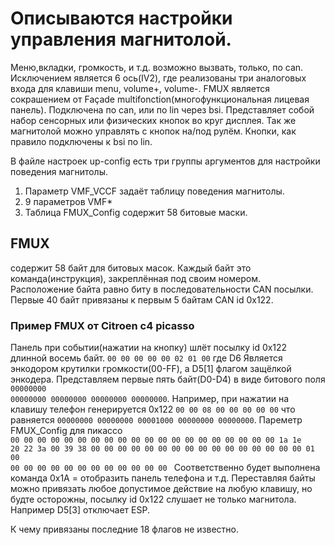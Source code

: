 # Описываются настройки управления магнитолой.
Меню,вкладки, громкость, и т.д. возможно вызвать, только, по can. Исключением является 6 ось(IV2), где реализованы три аналоговых входа для клавиши menu, volume+, volume-.
FMUX является сокрашением от Façade multifonction(многофункциональная лицевая панель). Подключена по can, или по lin через bsi. Представляет собой набор сенсорных или физических кнопок во круг дисплея.
Так же магнитолой можно управлять с кнопок на/под рулём. Кнопки, как правило подключены к bsi по lin.

В файле настроек up-config есть три группы аргументов для настройки поведения магнитолы.
1) Параметр VMF_VCCF задаёт таблицу поведения магнитолы.
2) 9 параметров VMF* 
3) Таблица FMUX_Config содержит 58 битовые маски.

## FMUX
содержит 58 байт для битовых масок. Каждый байт это команда(инструкция), закреплённая под своим номером. Расположение байта равно биту в последовательности CAN посылки.
Первые 40 байт привязаны к первым 5 байтам CAN id 0x122.

### Пример FMUX от Citroen с4 picasso
Панель при событии(нажатии на кнопку) шлёт посылку id 0x122 длинной восемь байт.
<code>00 00 00 00 00 02 01 00</code>
где D6 Является энкодором крутилки громкости(00-FF), а D5[1] флагом защёлкой энкодера.
Представляем первые пять байт(D0-D4) в виде битового поля <code>00000000 00000000 00000000 00000000 00000000</code>.
Например, при нажатии на клавишу телефон генерируется 0x122 <code>00 00 08 00 00 00 00 00</code> что равняется <code>00000000 00000000 00001000 00000000 00000000</code>.
Пареметр FMUX_Config для пикассо  
<code>00 00 00 00 00 00 00 00 00 00 00 00 00 00 00 00 
00 00 00 00 1a 1e 20 22 3a 00 39 38 00 00 00 00 
00 00 00 00 00 00 00 00 00 00 00 00 01 00 00 00 
00 00 00 00 00 00 00 00 00 00 </code>
Соответственно будет выполнена команда 0x1A = отобразить панель телефона и т.д.
Переставляя байты можно привязать любое допустимое действие на любую клавишу, но будте осторожны, посылку id 0x122 слушает не только магнитола. Например D5[3] отключает ESP. 

К чему привязаны последние 18 флагов не известно.
